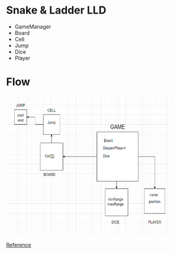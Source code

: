# Snake & Ladder LLD 
- GameManager
- Board
- Cell
- Jump
- Dice
- Player



# Flow
<img src="https://github.com/RohanPatil1/SnakeLadderLLD/blob/master/diagram.PNG" width="440" height="380" />

[Reference](https://www.youtube.com/c/ConceptCoding)